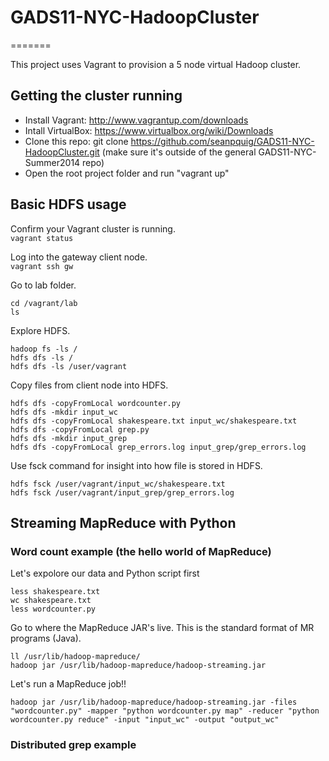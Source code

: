 # GADS11-NYC-HadoopCluster
=======

This project uses Vagrant to provision a 5 node virtual Hadoop cluster.

## Getting the cluster running

* Install Vagrant:  http://www.vagrantup.com/downloads
* Intall VirtualBox:  https://www.virtualbox.org/wiki/Downloads
* Clone this repo:  git clone https://github.com/seanpquig/GADS11-NYC-HadoopCluster.git  (make sure it's outside of the general GADS11-NYC-Summer2014 repo)
* Open the root project folder and run "vagrant up"


## Basic HDFS usage
Confirm your Vagrant cluster is running.  
```vagrant status```

Log into the gateway client node.  
```vagrant ssh gw```

Go to lab folder.  
    
    cd /vagrant/lab
    ls

Explore HDFS.

    hadoop fs -ls /
    hdfs dfs -ls /  
    hdfs dfs -ls /user/vagrant

Copy files from client node into HDFS. 
    
    hdfs dfs -copyFromLocal wordcounter.py
    hdfs dfs -mkdir input_wc
    hdfs dfs -copyFromLocal shakespeare.txt input_wc/shakespeare.txt
    hdfs dfs -copyFromLocal grep.py
    hdfs dfs -mkdir input_grep
    hdfs dfs -copyFromLocal grep_errors.log input_grep/grep_errors.log
    
    

Use fsck command for insight into how file is stored in HDFS.

    hdfs fsck /user/vagrant/input_wc/shakespeare.txt
    hdfs fsck /user/vagrant/input_grep/grep_errors.log


## Streaming MapReduce with Python

### Word count example (the hello world of MapReduce)

Let's expolore our data and Python script first

    less shakespeare.txt
    wc shakespeare.txt
    less wordcounter.py

Go to where the MapReduce JAR's live.  This is the standard format of MR programs (Java).

    ll /usr/lib/hadoop-mapreduce/
    hadoop jar /usr/lib/hadoop-mapreduce/hadoop-streaming.jar

Let's run a MapReduce job!!

    hadoop jar /usr/lib/hadoop-mapreduce/hadoop-streaming.jar -files "wordcounter.py" -mapper "python wordcounter.py map" -reducer "python wordcounter.py reduce" -input "input_wc" -output "output_wc"



### Distributed grep example



